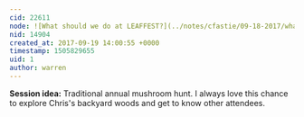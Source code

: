 ```yaml
---
cid: 22611
node: ![What should we do at LEAFFEST?](../notes/cfastie/09-18-2017/what-should-we-do-at-leaffest)
nid: 14904
created_at: 2017-09-19 14:00:55 +0000
timestamp: 1505829655
uid: 1
author: warren
---
```


**Session idea:** Traditional annual mushroom hunt. I always love this chance to explore Chris's backyard woods and get to know other attendees. 